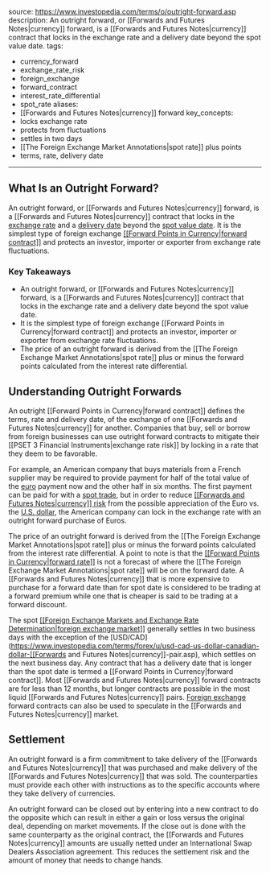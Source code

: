  
source: https://www.investopedia.com/terms/o/outright-forward.asp
description: An outright forward, or [[Forwards and Futures Notes|currency]] forward, is a [[Forwards and Futures Notes|currency]] contract that
  locks in the exchange rate and a delivery date beyond the spot value date.
tags:
  - currency_forward
  - exchange_rate_risk
  - foreign_exchange
  - forward_contract
  - interest_rate_differential
  - spot_rate
aliases:
  - [[Forwards and Futures Notes|currency]] forward
key_concepts:
  - locks exchange rate
  - protects from fluctuations
  - settles in two days
  - [[The Foreign Exchange Market Annotations|spot rate]] plus points
  - terms, rate, delivery date
---


## What Is an Outright Forward?

An outright forward, or [[Forwards and Futures Notes|currency]] forward, is a [[Forwards and Futures Notes|currency]] contract that locks in the [exchange rate](https://www.investopedia.com/terms/e/exchangerate.asp) and a [delivery date](https://www.investopedia.com/terms/d/deliverydate.asp) beyond the [spot value date](https://www.investopedia.com/terms/s/spot-date.asp). It is the simplest type of foreign exchange [[[Forward Points in Currency|forward contract]]](https://www.investopedia.com/terms/f/forwardcontract.asp) and protects an investor, importer or exporter from exchange rate fluctuations.

### Key Takeaways

- An outright forward, or [[Forwards and Futures Notes|currency]] forward, is a [[Forwards and Futures Notes|currency]] contract that locks in the exchange rate and a delivery date beyond the spot value date.
- It is the simplest type of foreign exchange [[Forward Points in Currency|forward contract]] and protects an investor, importer or exporter from exchange rate fluctuations.
- The price of an outright forward is derived from the [[The Foreign Exchange Market Annotations|spot rate]] plus or minus the forward points calculated from the interest rate differential.

## Understanding Outright Forwards

An outright [[Forward Points in Currency|forward contract]] defines the terms, rate and delivery date, of the exchange of one [[Forwards and Futures Notes|currency]] for another. Companies that buy, sell or borrow from foreign businesses can use outright forward contracts to mitigate their [[PSET 3 Financial Instruments|exchange rate risk]] by locking in a rate that they deem to be favorable.

For example, an American company that buys materials from a French supplier may be required to provide payment for half of the total value of the [euro](https://www.investopedia.com/terms/e/euro.asp) payment now and the other half in six months. The first payment can be paid for with a [spot trade](https://www.investopedia.com/terms/s/spottrade.asp), but in order to reduce [[[Forwards and Futures Notes|currency]] risk](https://www.investopedia.com/terms/c/currencyrisk.asp) from the possible appreciation of the Euro vs. the [U.S. dollar](https://www.investopedia.com/terms/forex/u/usd-united-states-dollar.asp), the American company can lock in the exchange rate with an outright forward purchase of Euros.

The price of an outright forward is derived from the [[The Foreign Exchange Market Annotations|spot rate]] plus or minus the forward points calculated from the interest rate differential. A point to note is that the [[[Forward Points in Currency|forward rate]]](https://www.investopedia.com/terms/f/forwardrate.asp) is not a forecast of where the [[The Foreign Exchange Market Annotations|spot rate]] will be on the forward date. A [[Forwards and Futures Notes|currency]] that is more expensive to purchase for a forward date than for spot date is considered to be trading at a forward premium while one that is cheaper is said to be trading at a forward discount.

The spot [[[Foreign Exchange Markets and Exchange Rate Determination|foreign exchange market]]](https://www.investopedia.com/terms/forex/f/foreign-exchange-markets.asp) generally settles in two business days with the exception of the [USD/CAD](https://www.investopedia.com/terms/forex/u/usd-cad-us-dollar-canadian-dollar-[[Forwards and Futures Notes|currency]]-pair.asp), which settles on the next business day. Any contract that has a delivery date that is longer than the spot date is termed a [[Forward Points in Currency|forward contract]]. Most [[Forwards and Futures Notes|currency]] forward contracts are for less than 12 months, but longer contracts are possible in the most liquid [[Forwards and Futures Notes|currency]] pairs. [Foreign exchange](https://www.investopedia.com/terms/f/foreign-exchange.asp) forward contracts can also be used to speculate in the [[Forwards and Futures Notes|currency]] market.

## Settlement

An outright forward is a firm commitment to take delivery of the [[Forwards and Futures Notes|currency]] that was purchased and make delivery of the [[Forwards and Futures Notes|currency]] that was sold. The counterparties must provide each other with instructions as to the specific accounts where they take delivery of currencies.

An outright forward can be closed out by entering into a new contract to do the opposite which can result in either a gain or loss versus the original deal, depending on market movements. If the close out is done with the same counterparty as the original contract, the [[Forwards and Futures Notes|currency]] amounts are usually netted under an International Swap Dealers Association agreement. This reduces the settlement risk and the amount of money that needs to change hands.